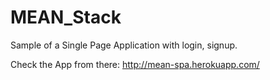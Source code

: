 # MEAN_Stack

Sample of a Single Page Application with login, signup. 

Check the App from there: http://mean-spa.herokuapp.com/
